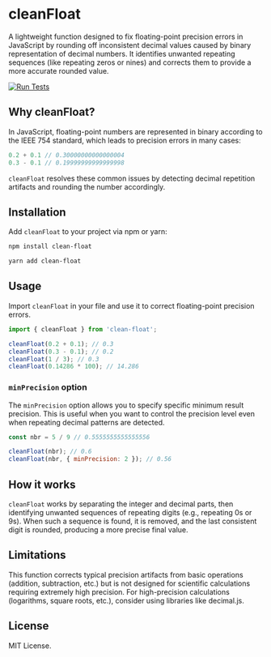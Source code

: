 # cleanFloat

A lightweight function designed to fix floating-point precision errors in JavaScript by rounding off inconsistent decimal values caused by binary representation of decimal numbers. It identifies unwanted repeating sequences (like repeating zeros or nines) and corrects them to provide a more accurate rounded value.

[![Run Tests](https://github.com/rMonell/clean-float/actions/workflows/ci.yml/badge.svg)](https://github.com/rMonell/clean-float/actions/workflows/ci.yml)

## Why cleanFloat?

In JavaScript, floating-point numbers are represented in binary according to the IEEE 754 standard, which leads to precision errors in many cases:


```js
0.2 + 0.1 // 0.30000000000000004
0.3 - 0.1 // 0.19999999999999998
```
`cleanFloat` resolves these common issues by detecting decimal repetition artifacts and rounding the number accordingly.

## Installation

Add `cleanFloat` to your project via npm or yarn:

```bash
npm install clean-float
```

```bash
yarn add clean-float
```

## Usage

Import `cleanFloat` in your file and use it to correct floating-point precision errors.

```js
import { cleanFloat } from 'clean-float';

cleanFloat(0.2 + 0.1); // 0.3
cleanFloat(0.3 - 0.1); // 0.2
cleanFloat(1 / 3); // 0.3
cleanFloat(0.14286 * 100); // 14.286
```

### `minPrecision` option

The `minPrecision` option allows you to specify specific minimum result precision. This is useful when you want to control the precision level even when repeating decimal patterns are detected.

```js
const nbr = 5 / 9 // 0.5555555555555556

cleanFloat(nbr); // 0.6
cleanFloat(nbr, { minPrecision: 2 }); // 0.56
```

## How it works

`cleanFloat` works by separating the integer and decimal parts, then identifying unwanted sequences of repeating digits (e.g., repeating 0s or 9s). When such a sequence is found, it is removed, and the last consistent digit is rounded, producing a more precise final value.

## Limitations

This function corrects typical precision artifacts from basic operations (addition, subtraction, etc.) but is not designed for scientific calculations requiring extremely high precision.
For high-precision calculations (logarithms, square roots, etc.), consider using libraries like decimal.js.

## License

MIT License.